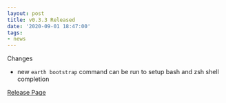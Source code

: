 ```yaml
---
layout: post
title: v0.3.3 Released
date: '2020-09-01 18:47:00'
tags:
- news
---
```


Changes

- new `earth bootstrap` command can be run to setup bash and zsh shell completion

[Release Page](https://github.com/earthly/earthly/releases/tag/v0.3.3)

